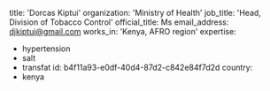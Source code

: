 title: 'Dorcas Kiptui'
organization: 'Ministry of Health'
job_title: 'Head, Division of Tobacco Control'
official_title: Ms
email_address: djkiptui@gmail.com
works_in: 'Kenya, AFRO region'
expertise:
  - hypertension
  - salt
  - transfat
id: b4f11a93-e0df-40d4-87d2-c842e84f7d2d
country:
  - kenya

